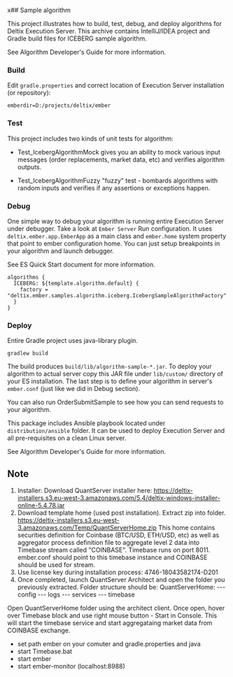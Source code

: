 x## Sample algorithm

This project illustrates how to build, test, debug, and deploy algorithms for Deltix Execution Server.
This archive contains IntelliJ/IDEA project and Gradle build files for ICEBERG sample algorithm.

See Algorithm Developer's Guide for more information.

### Build
Edit `gradle.properties` and correct location of Execution Server installation (or repository):
```
emberdir=D:/projects/deltix/ember
```

### Test
This project includes two kinds of unit tests for algorithm:

* Test_IcebergAlgorithmMock gives you an ability to mock various input messages (order replacements, market data, etc) 
  and verifies algorithm outputs.

* Test_IcebergAlgorithmFuzzy "fuzzy" test - bombards algorithms with random inputs and verifies if any assertions or 
  exceptions happen.

### Debug

One simple way to debug your algorithm is running entire Execution Server under debugger. 
Take a look at `Ember Server` Run configuration. It uses `deltix.ember.app.EmberApp` as a main class and `ember.home` 
system property that point to ember configuration home.
You can just setup breakpoints in your algorithm and launch debugger.

See ES Quick Start document for more information.

```
algorithms {
  ICEBERG: ${template.algorithm.default} {
    factory = "deltix.ember.samples.algorithm.iceberg.IcebergSampleAlgorithmFactory"
  }
}
````

### Deploy

Entire Gradle project uses java-library plugin.

```
gradlew build 
```

The build produces `build/lib/algorithm-sample-*.jar`. To deploy your algorithm to actual server copy this JAR file under `lib/custom/` directory of your ES installation.
The last step is to define your algorithm in server's `ember.conf` (just like we did in Debug section).  

You can also run OrderSubmitSample to see how you can send requests to your algorithm.

This package includes Ansible playbook located under `distribution/ansible` folder. It can be used to deploy Execution Server and all pre-requisites on a clean Linux server.


See Algorithm Developer's Guide for more information.  


## Note

1. Installer:
   Download QuantServer installer here:
   https://deltix-installers.s3.eu-west-3.amazonaws.com/5.4/deltix-windows-installer-online-5.4.78.jar
2. Download template home (used post installation). Extract zip into folder.
   https://deltix-installers.s3.eu-west-3.amazonaws.com/Temp/QuantServerHome.zip
   This home contains securities definition for Coinbase (BTC/USD, ETH/USD, etc) as well as aggregator
   process definition file to aggregate level 2 data into Timebase stream called "COINBASE".
   Timebase runs on port 8011.
   ember.conf should point to this timebase instance and COINBASE should be used for stream.
3. Use license key during installation process: 4746-18043582174-D201
4. Once completed, launch QuantServer Architect and open the folder you previously extracted. Folder structure should be:
   QuantServerHome:
   --- config
   --- logs
   --- services
   --- timebase

Open QuantServerHome folder using the architect client. Once open, hover over Timebase block and use
right mouse button - Start in Console.
This will start the timebase service and start aggregataing market data from COINBASE exchange.


- set path ember on your comuter and gradle.properties and java
- start Timebase.bat
- start ember 
- start ember-monitor  (localhost:8988)


